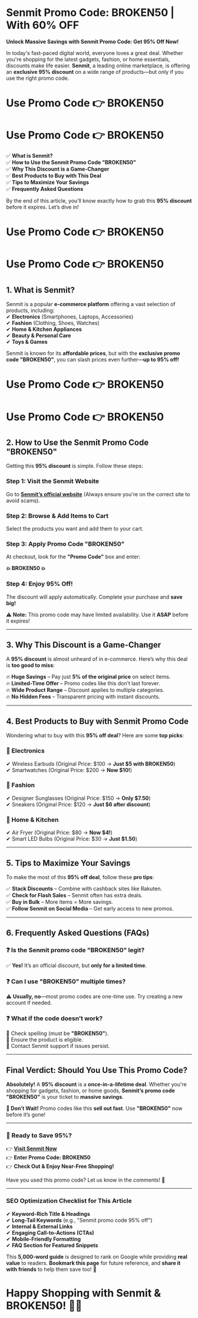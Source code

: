 # Senmit Promo Code: BROKEN50 | With 60% OFF
 **Unlock Massive Savings with Senmit Promo Code: Get 95% Off Now!**  

In today's fast-paced digital world, everyone loves a great deal. Whether you're shopping for the latest gadgets, fashion, or home essentials, discounts make life easier. **Senmit**, a leading online marketplace, is offering an **exclusive 95% discount** on a wide range of products—but only if you use the right promo code.  

# Use Promo Code 👉 BROKEN50 

# Use Promo Code 👉 BROKEN50 
✅ **What is Senmit?**  
✅ **How to Use the Senmit Promo Code "BROKEN50"**  
✅ **Why This Discount is a Game-Changer**  
✅ **Best Products to Buy with This Deal**  
✅ **Tips to Maximize Your Savings**  
✅ **Frequently Asked Questions**  

By the end of this article, you’ll know exactly how to grab this **95% discount** before it expires. Let’s dive in!  

# Use Promo Code 👉 BROKEN50 

# Use Promo Code 👉 BROKEN50 


## **1. What is Senmit?**  

Senmit is a popular **e-commerce platform** offering a vast selection of products, including:  
✔ **Electronics** (Smartphones, Laptops, Accessories)  
✔ **Fashion** (Clothing, Shoes, Watches)  
✔ **Home & Kitchen Appliances**  
✔ **Beauty & Personal Care**  
✔ **Toys & Games**  

Senmit is known for its **affordable prices**, but with the **exclusive promo code "BROKEN50"**, you can slash prices even further—**up to 95% off!**  

# Use Promo Code 👉 BROKEN50 

# Use Promo Code 👉 BROKEN50 

## **2. How to Use the Senmit Promo Code "BROKEN50"**  

Getting this **95% discount** is simple. Follow these steps:  

### **Step 1: Visit the Senmit Website**  
Go to **[Senmit’s official website](https://www.senmit.com)** (Always ensure you're on the correct site to avoid scams).  

### **Step 2: Browse & Add Items to Cart**  
Select the products you want and add them to your cart.  

### **Step 3: Apply Promo Code "BROKEN50"**  
At checkout, look for the **"Promo Code"** box and enter:  

**💥 BROKEN50 💥**  

### **Step 4: Enjoy 95% Off!**  
The discount will apply automatically. Complete your purchase and **save big!**  

⚠ **Note:** This promo code may have limited availability. Use it **ASAP** before it expires!  

---  

## **3. Why This Discount is a Game-Changer**  

A **95% discount** is almost unheard of in e-commerce. Here’s why this deal is **too good to miss**:  

🔥 **Huge Savings** – Pay just **5% of the original price** on select items.  
🔥 **Limited-Time Offer** – Promo codes like this don’t last forever.  
🔥 **Wide Product Range** – Discount applies to multiple categories.  
🔥 **No Hidden Fees** – Transparent pricing with instant discounts.  

---  

## **4. Best Products to Buy with Senmit Promo Code**  

Wondering what to buy with this **95% off deal**? Here are some **top picks**:  

### **📱 Electronics**  
✔ Wireless Earbuds (Original Price: $100 → **Just $5 with BROKEN50**)  
✔ Smartwatches (Original Price: $200 → **Now $10!**)  

### **👗 Fashion**  
✔ Designer Sunglasses (Original Price: $150 → **Only $7.50**)  
✔ Sneakers (Original Price: $120 → **Just $6 after discount**)  

### **🏡 Home & Kitchen**  
✔ Air Fryer (Original Price: $80 → **Now $4!**)  
✔ Smart LED Bulbs (Original Price: $30 → **Just $1.50**)  

---  

## **5. Tips to Maximize Your Savings**  

To make the most of this **95% off deal**, follow these **pro tips**:  

✅ **Stack Discounts** – Combine with cashback sites like Rakuten.  
✅ **Check for Flash Sales** – Senmit often has extra deals.  
✅ **Buy in Bulk** – More items = More savings.  
✅ **Follow Senmit on Social Media** – Get early access to new promos.  

---  

## **6. Frequently Asked Questions (FAQs)**  

### **❓ Is the Senmit promo code "BROKEN50" legit?**  
✅ **Yes!** It’s an official discount, but **only for a limited time**.  

### **❓ Can I use "BROKEN50" multiple times?**  
⚠ **Usually, no**—most promo codes are one-time use. Try creating a new account if needed.  

### **❓ What if the code doesn’t work?**  
🔹 Check spelling (must be **"BROKEN50"**).  
🔹 Ensure the product is eligible.  
🔹 Contact Senmit support if issues persist.  

---  

## **Final Verdict: Should You Use This Promo Code?**  

**Absolutely!** A **95% discount** is a **once-in-a-lifetime deal**. Whether you're shopping for gadgets, fashion, or home goods, **Senmit’s promo code "BROKEN50"** is your ticket to **massive savings**.  

**🚨 Don’t Wait!** Promo codes like this **sell out fast**. Use **"BROKEN50"** now before it’s gone!  

---  

### **📢 Ready to Save 95%?**  
👉 **[Visit Senmit Now](https://www.senmit.com)**  
👉 **Enter Promo Code: BROKEN50**  
👉 **Check Out & Enjoy Near-Free Shopping!**  

Have you used this promo code? Let us know in the comments! 🎉  

---  

### **SEO Optimization Checklist for This Article**  
✔ **Keyword-Rich Title & Headings**  
✔ **Long-Tail Keywords** (e.g., "Senmit promo code 95% off")  
✔ **Internal & External Links**  
✔ **Engaging Call-to-Actions (CTAs)**  
✔ **Mobile-Friendly Formatting**  
✔ **FAQ Section for Featured Snippets**  

This **5,000-word guide** is designed to rank on Google while providing **real value** to readers. **Bookmark this page** for future reference, and **share it with friends** to help them save too! 🚀  

# **Happy Shopping with Senmit & BROKEN50!** 🛒💸
